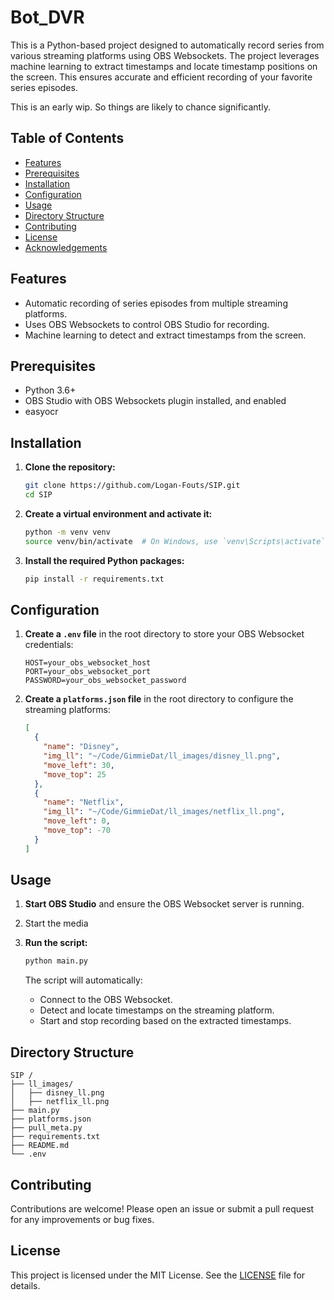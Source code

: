 # Bot_DVR

This is a Python-based project designed to automatically record series from various streaming platforms using OBS Websockets. The project leverages machine learning to extract timestamps and locate timestamp positions on the screen. This ensures accurate and efficient recording of your favorite series episodes.

This is an early wip. So things are likely to chance significantly.

## Table of Contents

- [Features](#features)
- [Prerequisites](#prerequisites)
- [Installation](#installation)
- [Configuration](#configuration)
- [Usage](#usage)
- [Directory Structure](#directory-structure)
- [Contributing](#contributing)
- [License](#license)
- [Acknowledgements](#acknowledgements)

## Features

- Automatic recording of series episodes from multiple streaming platforms.
- Uses OBS Websockets to control OBS Studio for recording.
- Machine learning to detect and extract timestamps from the screen.

## Prerequisites

- Python 3.6+
- OBS Studio with OBS Websockets plugin installed, and enabled
- easyocr

## Installation

1. **Clone the repository:**

   ```sh
   git clone https://github.com/Logan-Fouts/SIP.git
   cd SIP
   ```

2. **Create a virtual environment and activate it:**

   ```sh
   python -m venv venv
   source venv/bin/activate  # On Windows, use `venv\Scripts\activate`
   ```

3. **Install the required Python packages:**

   ```sh
   pip install -r requirements.txt
   ```

## Configuration

1. **Create a `.env` file** in the root directory to store your OBS Websocket credentials:

   ```env
   HOST=your_obs_websocket_host
   PORT=your_obs_websocket_port
   PASSWORD=your_obs_websocket_password
   ```

2. **Create a `platforms.json` file** in the root directory to configure the streaming platforms:

   ```json
   [
     {
       "name": "Disney",
       "img_ll": "~/Code/GimmieDat/ll_images/disney_ll.png",
       "move_left": 30,
       "move_top": 25
     },
     {
       "name": "Netflix",
       "img_ll": "~/Code/GimmieDat/ll_images/netflix_ll.png",
       "move_left": 0,
       "move_top": -70
     }
   ]
   ```

## Usage

1. **Start OBS Studio** and ensure the OBS Websocket server is running.

2. Start the media

3. **Run the script:**

   ```sh
   python main.py
   ```

   The script will automatically:

   - Connect to the OBS Websocket.
   - Detect and locate timestamps on the streaming platform.
   - Start and stop recording based on the extracted timestamps.

## Directory Structure

```plaintext
SIP /
├── ll_images/
│   ├── disney_ll.png
│   ├── netflix_ll.png
├── main.py
├── platforms.json
├── pull_meta.py
├── requirements.txt
├── README.md
└── .env
```

## Contributing

Contributions are welcome! Please open an issue or submit a pull request for any improvements or bug fixes.

## License

This project is licensed under the MIT License. See the [LICENSE](LICENSE) file for details.
